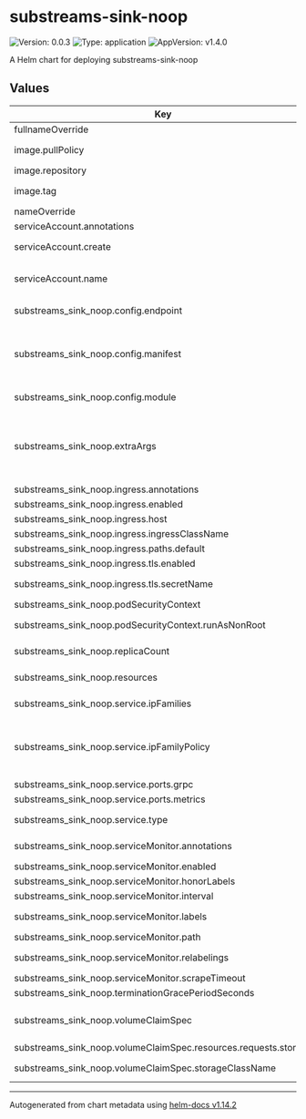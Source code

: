 # substreams-sink-noop

![Version: 0.0.3](https://img.shields.io/badge/Version-0.0.3-informational?style=flat-square) ![Type: application](https://img.shields.io/badge/Type-application-informational?style=flat-square) ![AppVersion: v1.4.0](https://img.shields.io/badge/AppVersion-v1.4.0-informational?style=flat-square)

A Helm chart for deploying substreams-sink-noop

## Values

| Key | Type | Default | Description |
|-----|------|---------|-------------|
| fullnameOverride | string | `""` |  |
| image.pullPolicy | string | `"IfNotPresent"` | Image pull policy (e.g., Always, IfNotPresent, Never) |
| image.repository | string | `"ghcr.io/streamingfast/substreams-sink-noop"` | Repository for the blockmeta service image |
| image.tag | string | `""` | Overrides the image tag (default: Chart.appVersion) |
| nameOverride | string | `""` |  |
| serviceAccount.annotations | object | `{}` | Annotations to add to the service account |
| serviceAccount.create | bool | `true` | Specifies whether a service account should be created |
| serviceAccount.name | string | `""` | The name of the service account to use.    If not set and `create` is true, a name is generated using the fullname template. |
| substreams_sink_noop.config.endpoint | object | `{}` | The endpoint to connect to the network, defaults to mainnet.eth.streamingfast.io:443 |
| substreams_sink_noop.config.manifest | object | `{}` | The URL of the manifest file, defaults to https://github.com/streamingfast/substreams-eth-block-meta/releases/download/v0.4.1/substreams-eth-block-meta-v0.4.1.spkg |
| substreams_sink_noop.config.module | object | `{}` | The name of the module to use from the manifest, defaults to graph_out |
| substreams_sink_noop.extraArgs | object | `{}` | Specify additional command-line arguments to pass to the `tier-1` component. These arguments can be used to override default settings or provide additional configurations that are not covered by the standard configuration options.   |
| substreams_sink_noop.ingress.annotations | object | `{}` |  |
| substreams_sink_noop.ingress.enabled | bool | `false` | Enable or disable ingress |
| substreams_sink_noop.ingress.host | string | `"example.domain.com"` | Hostname for the ingress |
| substreams_sink_noop.ingress.ingressClassName | string | `"nginx"` | Ingress class configuration (K8s 1.19+) |
| substreams_sink_noop.ingress.paths.default | string | `"/"` | Default path mapping for ingress |
| substreams_sink_noop.ingress.tls.enabled | bool | `false` | Enable TLS (HTTPS) for ingress |
| substreams_sink_noop.ingress.tls.secretName | string | `""` | Name of the TLS secret (leave empty for auto-generation) |
| substreams_sink_noop.podSecurityContext | object | `{"runAsNonRoot":false}` | Pod-wide security context settings |
| substreams_sink_noop.podSecurityContext.runAsNonRoot | bool | `false` | Run the pod as a non-root user (recommended for security) |
| substreams_sink_noop.replicaCount | int | `1` | Number of pod replicas for substreams sink noop |
| substreams_sink_noop.resources | object | `{}` | Resource limits and requests for the container (required for HPA to function) |
| substreams_sink_noop.service.ipFamilies | list | `["IPv4"]` | Set the IP families to use (e.g., ["IPv4", "IPv6"]) |
| substreams_sink_noop.service.ipFamilyPolicy | string | `"SingleStack"` | Set the IP family policy for the service Options: - SingleStack (IPv4 or IPv6) - PreferDualStack (Prefers dual-stack but may use single-stack) - RequireDualStack (Must use both IPv4 and IPv6) |
| substreams_sink_noop.service.ports.grpc | int | `8080` | Port for gRPC communication |
| substreams_sink_noop.service.ports.metrics | int | `9102` | Port for metrics |
| substreams_sink_noop.service.type | string | `"ClusterIP"` | Type of Kubernetes service (e.g., ClusterIP, NodePort, LoadBalancer) |
| substreams_sink_noop.serviceMonitor.annotations | object | `{}` | Additional annotations for the ServiceMonitor resource |
| substreams_sink_noop.serviceMonitor.enabled | bool | `false` | Enable or disable the service monitor |
| substreams_sink_noop.serviceMonitor.honorLabels | bool | `false` | Honor labels from scraped metrics |
| substreams_sink_noop.serviceMonitor.interval | string | `"30s"` | Interval at which Prometheus scrapes metrics |
| substreams_sink_noop.serviceMonitor.labels | object | `{}` | Additional labels for the ServiceMonitor resource |
| substreams_sink_noop.serviceMonitor.path | string | `"/metrics"` | Configure metrics path |
| substreams_sink_noop.serviceMonitor.relabelings | list | `[]` | Relabeling configurations for the ServiceMonitor |
| substreams_sink_noop.serviceMonitor.scrapeTimeout | string | `"10s"` | Timeout for the scrape request |
| substreams_sink_noop.terminationGracePeriodSeconds | int | `60` | Grace period for pod termination (in seconds) |
| substreams_sink_noop.volumeClaimSpec | object | `{"accessModes":["ReadWriteOnce"],"enabled":false,"resources":{"requests":{"storage":"1Gi"}},"storageClassName":""}` | PersistentVolumeClaimSpec for state cursor |
| substreams_sink_noop.volumeClaimSpec.resources.requests.storage | string | `"1Gi"` | The amount of disk space to provision |
| substreams_sink_noop.volumeClaimSpec.storageClassName | string | `""` | The storage class to use when provisioning a persistent volume |

----------------------------------------------
Autogenerated from chart metadata using [helm-docs v1.14.2](https://github.com/norwoodj/helm-docs/releases/v1.14.2)
